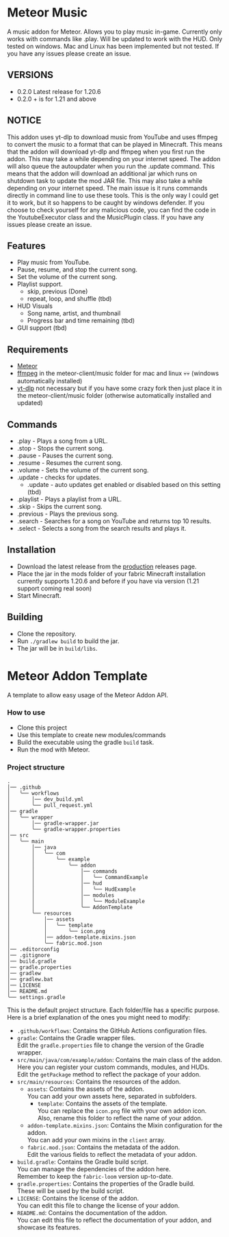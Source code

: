 # Meteor Music
A music addon for Meteor. Allows you to play music in-game.
Currently only works with commands like .play. Will be updated to work with the HUD.
Only tested on windows. Mac and Linux has been implemented but not tested. If you have any issues please create an issue.

## VERSIONS
- 0.2.0 Latest release for 1.20.6
- 0.2.0 + is for 1.21 and above

## NOTICE
This addon uses yt-dlp to download music from YouTube and uses ffmpeg to convert the music to a format that can be played in Minecraft. 
This means that the addon will download yt-dlp and ffmpeg when you first run the addon. This may take a while depending on your internet speed.
The addon will also queue the autoupdater when you run the .update command.
This means that the addon will download an additional jar which runs on shutdown task to update the mod JAR file.
This may also take a while depending on your internet speed. 
The main issue is it runs commands directly in command line to use these tools. 
This is the only way I could get it to work, but it so happens to be caught by windows defender.
If you choose to check yourself for any malicious code, you can find the code in the YoutubeExecutor class and the MusicPlugin class.
If you have any issues please create an issue.
## Features
- Play music from YouTube.
- Pause, resume, and stop the current song.
- Set the volume of the current song.
- Playlist support.
  - skip, previous (Done)
  - repeat, loop, and shuffle (tbd)
- HUD Visuals
    - Song name, artist, and thumbnail
    - Progress bar and time remaining (tbd)
- GUI support (tbd)

## Requirements
- [Meteor](https://meteorclient.com/)
- [ffmpeg](https://ffmpeg.org//) in the meteor-client/music folder for mac and linux 💀💀 (windows automatically installed)
- [yt-dlp](https://github.com/yt-dlp/yt-dlp) not necessary but if you have some crazy fork then just place it in the meteor-client/music folder (otherwise automatically installed and updated)
## Commands
- .play <url> - Plays a song from a URL.
- .stop - Stops the current song.
- .pause - Pauses the current song.
- .resume - Resumes the current song.
- .volume <volume> - Sets the volume of the current song.
- .update - checks for updates.
  - .update <boolean> - auto updates get enabled or disabled based on this setting (tbd)
- .playlist <url> - Plays a playlist from a URL.
- .skip - Skips the current song.
- .previous - Plays the previous song.
- .search <query> - Searches for a song on YouTube and returns top 10 results.
- .select <index> - Selects a song from the search results and plays it.

## Installation
- Download the latest release from the [production](https://github.com/DevMello/MeteorMusic/releases/tag/production) releases page.
- Place the jar in the mods folder of your fabric Minecraft installation currently supports 1.20.6 and before if you have via version (1.21 support coming real soon)
- Start Minecraft.

## Building
- Clone the repository.
- Run `./gradlew build` to build the jar.
- The jar will be in `build/libs`.

# Meteor Addon Template

A template to allow easy usage of the Meteor Addon API.

### How to use

- Clone this project
- Use this template to create new modules/commands
- Build the executable using the gradle `build` task.
- Run the mod with Meteor.

### Project structure

```text
.
│── .github
│   ╰── workflows
│       │── dev_build.yml
│       ╰── pull_request.yml
│── gradle
│   ╰── wrapper
│       │── gradle-wrapper.jar
│       ╰── gradle-wrapper.properties
│── src
│   ╰── main
│       │── java
│       │   ╰── com
│       │       ╰── example
│       │           ╰── addon
│       │               │── commands
│       │               │   ╰── CommandExample
│       │               │── hud
│       │               │   ╰── HudExample
│       │               │── modules
│       │               │   ╰── ModuleExample
│       │               ╰── AddonTemplate
│       ╰── resources
│           │── assets
│           │   ╰── template
│           │       ╰── icon.png
│           │── addon-template.mixins.json
│           ╰── fabric.mod.json
│── .editorconfig
│── .gitignore
│── build.gradle
│── gradle.properties
│── gradlew
│── gradlew.bat
│── LICENSE
│── README.md
╰── settings.gradle
```

This is the default project structure. Each folder/file has a specific purpose.  
Here is a brief explanation of the ones you might need to modify:

- `.github/workflows`: Contains the GitHub Actions configuration files.
- `gradle`: Contains the Gradle wrapper files.  
  Edit the `gradle.properties` file to change the version of the Gradle wrapper.
- `src/main/java/com/example/addon`: Contains the main class of the addon.  
  Here you can register your custom commands, modules, and HUDs.  
  Edit the `getPackage` method to reflect the package of your addon.
- `src/main/resources`: Contains the resources of the addon.
    - `assets`: Contains the assets of the addon.  
      You can add your own assets here, separated in subfolders.
        - `template`: Contains the assets of the template.  
          You can replace the `icon.png` file with your own addon icon.  
          Also, rename this folder to reflect the name of your addon.
    - `addon-template.mixins.json`: Contains the Mixin configuration for the addon.  
      You can add your own mixins in the `client` array.
    - `fabric.mod.json`: Contains the metadata of the addon.  
      Edit the various fields to reflect the metadata of your addon.
- `build.gradle`: Contains the Gradle build script.  
  You can manage the dependencies of the addon here.  
  Remember to keep the `fabric-loom` version up-to-date.
- `gradle.properties`: Contains the properties of the Gradle build.  
  These will be used by the build script.
- `LICENSE`: Contains the license of the addon.  
  You can edit this file to change the license of your addon.
- `README.md`: Contains the documentation of the addon.  
  You can edit this file to reflect the documentation of your addon, and showcase its features.
